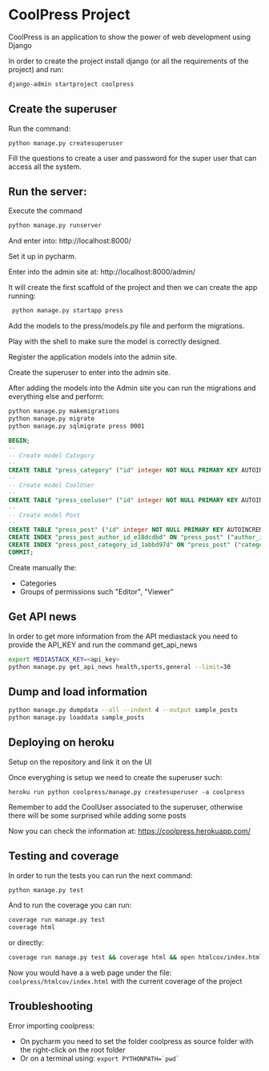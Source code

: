 # CoolPress Project

CoolPress is an application to show the power of web development using Django

In order to create the project install django (or all the requirements of the project) and run:

```bash
django-admin startproject coolpress
```

## Create the superuser

Run the command:
```
python manage.py createsuperuser
```

Fill the questions to create a user and password for the super user that can access all the system.


## Run the server:

Execute the command
````bash
python manage.py runserver
````
And enter into: http://localhost:8000/

Set it up in pycharm.

Enter into the admin site at:
http://localhost:8000/admin/

It will create the first scaffold of the project and then we can create the app running:
```bash
 python manage.py startapp press
```

Add the models to the press/models.py file and perform the migrations.

Play with the shell to make sure the model is correctly designed.

Register the application models into the admin site.

Create the superuser to enter into the admin site.

After adding the models into the Admin site you can run the migrations and everything else and perform:
```bash
python manage.py makemigrations
python manage.py migrate
python manage.py sqlmigrate press 0001
```



```SQL
BEGIN;
--
-- Create model Category
--
CREATE TABLE "press_category" ("id" integer NOT NULL PRIMARY KEY AUTOINCREMENT, "label" varchar(200) NOT NULL);
--
-- Create model CoolUser
--
CREATE TABLE "press_cooluser" ("id" integer NOT NULL PRIMARY KEY AUTOINCREMENT, "github_profile" varchar(150) NULL, "gh_stars" integer NULL, "gh_repositories" integer NULL, "gravatar_link" varchar(400) NULL, "user_id" integer NOT NULL UNIQUE REFERENCES "auth_user" ("id") DEFERRABLE INITIALLY DEFERRED);
--
-- Create model Post
--
CREATE TABLE "press_post" ("id" integer NOT NULL PRIMARY KEY AUTOINCREMENT, "title" varchar(400) NOT NULL, "body" text NOT NULL, "image_link" varchar(400) NULL, "chart_link" varchar(400) NULL, "word_cloud_link" varchar(400) NULL, "source_link" varchar(400) NULL, "source_label" varchar(400) NULL, "status" varchar(32) NOT NULL, "creation_date" datetime NOT NULL, "last_update" datetime NOT NULL, "author_id" bigint NOT NULL REFERENCES "press_cooluser" ("id") DEFERRABLE INITIALLY DEFERRED, "category_id" bigint NOT NULL REFERENCES "press_category" ("id") DEFERRABLE INITIALLY DEFERRED);
CREATE INDEX "press_post_author_id_e18dcdbd" ON "press_post" ("author_id");
CREATE INDEX "press_post_category_id_1abbd97d" ON "press_post" ("category_id");
COMMIT;
```

Create manually the:
 * Categories
 * Groups of permissions such "Editor", "Viewer"


## Get API news

In order to get more information from the API mediastack you need to provide the API_KEY and run the command get_api_news
 
```bash
export MEDIASTACK_KEY=<api_key>
python manage.py get_api_news health,sports,general --limit=30
```

## Dump and load information

```bash
python manage.py dumpdata --all --indent 4 --output sample_posts
python manage.py loaddata sample_posts
```


## Deploying on heroku

Setup on the repository and link it on the UI

Once everyghing is setup we need to create the superuser such:
```
heroku run python coolpress/manage.py createsuperuser -a coolpress
```

Remember to add the CoolUser associated to the superuser, otherwise there will be some surprised while adding some posts

Now you can check the information at: https://coolpress.herokuapp.com/

## Testing and coverage

In order to run the tests you can run the next command:
```bash
python manage.py test
```

And to run the coverage you can run:

```bash
coverage run manage.py test
coverage html
```

or directly:
```bash
coverage run manage.py test && coverage html && open htmlcov/index.html
```

Now you would have a a web page under the file: `coolpress/htmlcov/index.html` with the 
current coverage of the project


## Troubleshooting

Error importing coolpress:
* On pycharm you need to set the folder coolpress as source folder with the right-click on the root folder
* Or on a terminal using: ```export PYTHONPATH=`pwd` ```